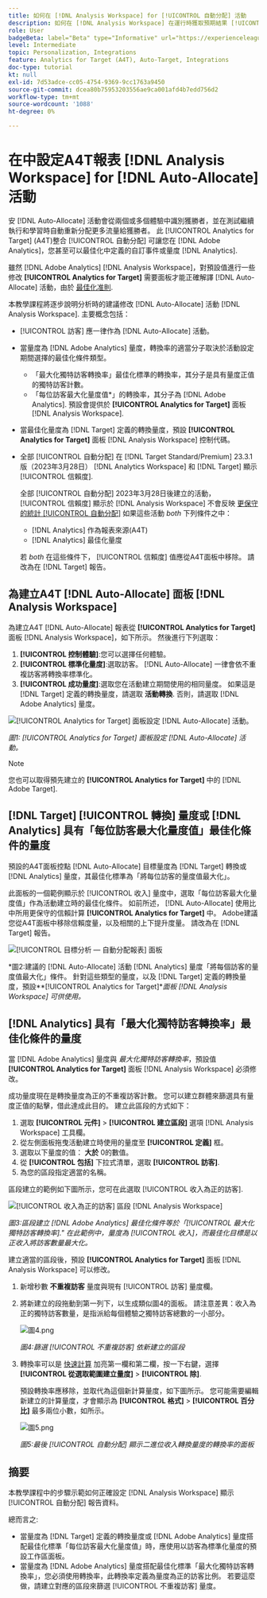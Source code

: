 ```yaml
---
title: 如何在 [!DNL Analysis Workspace] for [!UICONTROL 自動分配] 活動
description: 如何在 [!DNL Analysis Workspace] 在運行時獲取預期結果 [!UICONTROL 自動分配] 活動。
role: User
badgeBeta: label="Beta" type="Informative" url="https://experienceleague.adobe.com/docs/target/using/introduction/intro.html?lang=en#beta newtab=true" tooltip="What are Target Beta release features?"
level: Intermediate
topic: Personalization, Integrations
feature: Analytics for Target (A4T), Auto-Target, Integrations
doc-type: tutorial
kt: null
exl-id: 7d53adce-cc05-4754-9369-9cc1763a9450
source-git-commit: dcea80b75953203556ae9ca001afd4b7edd756d2
workflow-type: tm+mt
source-wordcount: '1088'
ht-degree: 0%

---
```


# 在中設定A4T報表 [!DNL Analysis Workspace] for [!DNL Auto-Allocate] 活動

安 [!DNL Auto-Allocate] 活動會從兩個或多個體驗中識別獲勝者，並在測試繼續執行和學習時自動重新分配更多流量給獲勝者。 此 [!UICONTROL Analytics for Target] (A4T)整合 [!UICONTROL 自動分配] 可讓您在 [!DNL Adobe Analytics]，您甚至可以最佳化中定義的自訂事件或量度 [!DNL Analytics].

雖然 [!DNL Adobe Analytics] [!DNL Analysis Workspace]，對預設值進行一些修改 **[!UICONTROL Analytics for Target]** 需要面板才能正確解譯 [!DNL Auto-Allocate] 活動，由於 [最佳化准則](https://experienceleague.adobe.com/docs/target/using/integrate/a4t/a4t-at-aa.html?lang=en#supported).

本教學課程將逐步說明分析時的建議修改 [!DNL Auto-Allocate] 活動 [!DNL Analysis Workspace]. 主要概念包括：

* [!UICONTROL 訪客] 應一律作為 [!DNL Auto-Allocate] 活動。
* 當量度為 [!DNL Adobe Analytics] 量度，轉換率的適當分子取決於活動設定期間選擇的最佳化條件類型。
   * 「最大化獨特訪客轉換率」最佳化標準的轉換率，其分子是具有量度正值的獨特訪客計數。
   * 「每位訪客最大化量度值*」的轉換率，其分子為 [!DNL Adobe Analytics]. 預設會提供於 **[!UICONTROL Analytics for Target]** 面板 [!DNL Analysis Workspace].
* 當最佳化量度為 [!DNL Target] 定義的轉換量度，預設 **[!UICONTROL Analytics for Target]** 面板 [!DNL Analysis Workspace] 控制代碼。
* 全部 [!UICONTROL 自動分配] 在 [!DNL Target Standard/Premium] 23.3.1版（2023年3月28日） [!DNL Analytics Workspace] 和 [!DNL Target] 顯示 [!UICONTROL 信賴度].

   全部 [!UICONTROL 自動分配] 2023年3月28日後建立的活動， [!UICONTROL 信賴度] 顯示於 [!DNL Analysis Workspace] 不會反映 [更保守的統計 [!UICONTROL 自動分配]](https://experienceleague.adobe.com/docs/target/using/activities/auto-allocate/automated-traffic-allocation.html?lang=en#section_98388996F0584E15BF3A99C57EEB7629) 如果這些活動 *both* 下列條件之中：

   * [!DNL Analytics] 作為報表來源(A4T)
   * [!DNL Analytics] 最佳化量度

   若 *both* 在這些條件下， [!UICONTROL 信賴度] 值應從A4T面板中移除。 請改為在 [!DNL Target] 報告。

## 為建立A4T [!DNL Auto-Allocate] 面板 [!DNL Analysis Workspace]

為建立A4T [!DNL Auto-Allocate] 報表從 **[!UICONTROL Analytics for Target]** 面板 [!DNL Analysis Workspace]，如下所示。 然後進行下列選取：

1. **[!UICONTROL 控制體驗]**:您可以選擇任何體驗。
2. **[!UICONTROL 標準化量度]**:選取訪客。 [!DNL Auto-Allocate] 一律會依不重複訪客將轉換率標準化。
3. **[!UICONTROL 成功量度]**:選取您在活動建立期間使用的相同量度。 如果這是 [!DNL Target] 定義的轉換量度，請選取 **活動轉換**. 否則，請選取 [!DNL Adobe Analytics] 量度。

![[!UICONTROL Analytics for Target] 面板設定 [!DNL Auto-Allocate] 活動。](assets/AAFigure1.png)

*圖1: [!UICONTROL Analytics for Target] 面板設定 [!DNL Auto-Allocate] 活動。*

>[!NOTE]
>
> 您也可以取得預先建立的 **[!UICONTROL Analytics for Target]** 中的 [!DNL Adobe Target].

## [!DNL Target] [!UICONTROL 轉換] 量度或 [!DNL Analytics] 具有「每位訪客最大化量度值」最佳化條件的量度

預設的A4T面板控點 [!DNL Auto-Allocate] 目標量度為 [!DNL Target] 轉換或 [!DNL Analytics] 量度，其最佳化標準為「將每位訪客的量度值最大化」。

此面板的一個範例顯示於 [!UICONTROL 收入] 量度中，選取「每位訪客最大化量度值」作為活動建立時的最佳化條件。 如前所述， [!DNL Auto-Allocate] 使用比中所用更保守的信賴計算 **[!UICONTROL Analytics for Target]** 中。 Adobe建議您從A4T面板中移除信賴度量，以及相關的上下提升度量。 請改為在 [!DNL Target] 報告。

![[!UICONTROL 目標分析 — 自動分配報表] 面板](assets/AAFigure2.png)

*圖2:建議的 [!DNL Auto-Allocate] 活動 [!DNL Analytics] 量度「將每個訪客的量度值最大化」條件。 針對這些類型的量度，以及 [!DNL Target] 定義的轉換量度，預設&#x200B;**[!UICONTROL Analytics for Target]**面板 [!DNL Analysis Workspace] 可供使用。*

## [!DNL Analytics] 具有「最大化獨特訪客轉換率」最佳化條件的量度

當 [!DNL Adobe Analytics] 量度與 *最大化獨特訪客轉換率*，預設值 **[!UICONTROL Analytics for Target]** 面板 [!DNL Analysis Workspace] 必須修改。

成功量度現在是轉換量度為正的不重複訪客計數。 您可以建立群體來篩選具有量度正值的點擊，借此達成此目的。 建立此區段的方式如下：

1. 選取 **[!UICONTROL 元件]** > **[!UICONTROL 建立區段]** 選項 [!DNL Analysis Workspace] 工具欄。
1. 從左側面板拖曳活動建立時使用的量度至 **[!UICONTROL 定義]** 框。
1. 選取以下量度的值： **大於** 0的數值。
1. 從 **[!UICONTROL 包括]** 下拉式清單，選取 **[!UICONTROL 訪客]**.
1. 為您的區段指定適當的名稱。

區段建立的範例如下圖所示，您可在此選取 [!UICONTROL 收入為正的訪客].

![[!UICONTROL 收入為正的訪客] 區段 [!DNL Analysis Workspace]](assets/AAFigure3.png)

*圖3:區段建立 [!DNL Adobe Analytics] 最佳化條件等於「[!UICONTROL 最大化獨特訪客轉換率].&quot; 在此範例中，量度為 [!UICONTROL 收入]，而最佳化目標是以正收入將訪客數量最大化。*

建立適當的區段後，預設  **[!UICONTROL Analytics for Target]** 面板 [!DNL Analysis Workspace] 可以修改。

1. 新增秒數 **不重複訪客** 量度與現有 [!UICONTROL 訪客] 量度欄。
2. 將新建立的段拖動到第一列下，以生成類似圖4的面板。 請注意差異：收入為正的獨特訪客數量，是指派給每個體驗之獨特訪客總數的一小部分。

   ![圖4.png](assets/AAFigure4.png)

   *圖4:篩選 [!UICONTROL 不重複訪客] 依新建立的區段*

3. 轉換率可以是 [快速計算](https://experienceleague.adobe.com/docs/analytics-learn/tutorials/components/calculated-metrics/quick-calculated-metrics-in-analysis-workspace.html?lang=en) 加亮第一欄和第二欄，按一下右鍵，選擇 **[!UICONTROL 從選取範圍建立量度]** > **[!UICONTROL 除]**.

   預設轉換率應移除，並取代為這個新計算量度，如下圖所示。 您可能需要編輯新建立的計算量度，才會顯示為 **[!UICONTROL 格式]** > **[!UICONTROL 百分比]** 最多兩位小數，如所示。

   ![圖5.png](assets/AAFigure5.png)

   *圖5:最後 [!UICONTROL 自動分配] 顯示二進位收入轉換量度的轉換率的面板*

## 摘要

本教學課程中的步驟示範如何正確設定 [!DNL Analysis Workspace] 顯示 [!UICONTROL 自動分配] 報告資料。

總而言之:

* 當量度為 [!DNL Target] 定義的轉換量度或 [!DNL Adobe Analytics] 量度搭配最佳化標準「每位訪客最大化量度值」時，應使用以訪客為標準化量度的預設工作區面板。
* 當量度為 [!DNL Adobe Analytics] 量度搭配最佳化標準「最大化獨特訪客轉換率」，您必須使用轉換率，此轉換率定義為量度為正的訪客比例。 若要這麼做，請建立對應的區段來篩選 [!UICONTROL 不重複訪客] 量度。
